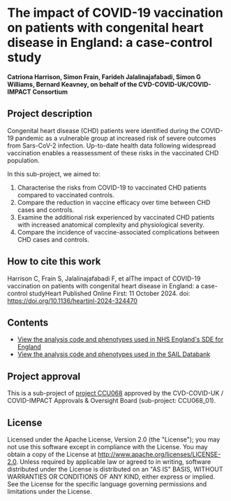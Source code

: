 # The impact of COVID-19 vaccination on patients with congenital heart disease in England: a case-control study

**Catriona Harrison, Simon Frain, Farideh Jalalinajafabadi, Simon G Williams, Bernard Keavney, on behalf of the CVD-COVID-UK/COVID-IMPACT Consortium**

## Project description

Congenital heart disease (CHD) patients were identified during the COVID-19 pandemic as a vulnerable group at increased risk of severe outcomes from Sars-CoV-2 infection. Up-to-date health data following widespread vaccination enables a reassessment of these risks in the vaccinated CHD population.

In this sub-project, we aimed to:

1.	Characterise the risks from COVID-19 to vaccinated CHD patients compared to vaccinated controls.
2.	Compare the reduction in vaccine efficacy over time between CHD cases and controls.
3.	Examine the additional risk experienced by vaccinated CHD patients with increased anatomical complexity and physiological severity.
4.	Compare the incidence of vaccine-associated complications between CHD cases and controls.


## How to cite this work

Harrison C, Frain S, Jalalinajafabadi F, et alThe impact of COVID-19 vaccination on patients with congenital heart disease in England: a case-control studyHeart Published Online First: 11 October 2024. doi: https://doi.org/10.1136/heartjnl-2024-324470

## Contents

* [View the analysis code and phenotypes used in NHS England's SDE for England](https://github.com/BHFDSC/CCU068_01/tree/main/england)
* [View the analysis code and phenotypes used in the SAIL Databank](https://github.com/BHFDSC/CCU068_01/tree/main/wales)

## Project approval

This is a sub-project of [project CCU068](https://github.com/BHFDSC/CCU068) approved by the CVD-COVID-UK / COVID-IMPACT Approvals & Oversight Board (sub-project: CCU068_01).

## License

Licensed under the Apache License, Version 2.0 (the "License"); you may not use this software except in compliance with the License. You may obtain a copy of the License at http://www.apache.org/licenses/LICENSE-2.0. Unless required by applicable law or agreed to in writing, software distributed under the License is distributed on an "AS IS" BASIS, WITHOUT WARRANTIES OR CONDITIONS OF ANY KIND, either express or implied. See the License for the specific language governing permissions and limitations under the License.
